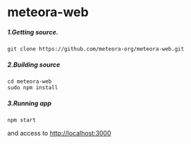 # meteora-web

##### 1.Getting source.

```
git clone https://github.com/meteora-org/meteora-web.git
```

##### 2.Building source

```
cd meteora-web
sudo npm install
```

##### 3.Running app

```
npm start
```

and access to [http://localhost:3000](http://localhost:3000)
